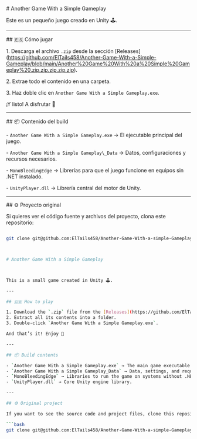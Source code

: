 \# Another Game With a Simple Gameplay



Este es un pequeño juego creado en Unity 🕹️.



---



\## 🇪🇸 Cómo jugar

1\. Descarga el archivo `.zip` desde la sección \[Releases](https://github.com/ElTails458/Another-Game-With-a-Simple-Gameplay/blob/main/Another%20Game%20With%20a%20Simple%20Gameplay%20.zip.zip.zip.zip.zip).

2\. Extrae todo el contenido en una carpeta.

3\. Haz doble clic en `Another Game With a Simple Gameplay.exe`.



¡Y listo! A disfrutar 🚀



---



\## 📦 Contenido del build

\- `Another Game With a Simple Gameplay.exe` → El ejecutable principal del juego.

\- `Another Game With a Simple Gameplay\_Data` → Datos, configuraciones y recursos necesarios.

\- `MonoBleedingEdge` → Librerías para que el juego funcione en equipos sin .NET instalado.

\- `UnityPlayer.dll` → Librería central del motor de Unity.



---



\## ⚙️ Proyecto original

Si quieres ver el código fuente y archivos del proyecto, clona este repositorio:

```bash

git clone git@github.com:ElTails458/Another-Game-With-a-simple-Gameplay.git



# Another Game With a Simple Gameplay



This is a small game created in Unity 🕹️.

---

## 🇬🇧 How to play

1. Download the `.zip` file from the [Releases](https://github.com/ElTails458/Another-Game-With-a-Simple-Gameplay/blob/main/Another%20Game%20With%20a%20Simple%20Gameplay%20.zip.zip.zip.zip.zip) section.  
2. Extract all its contents into a folder.  
3. Double-click `Another Game With a Simple Gameplay.exe`.

And that’s it! Enjoy 🚀

---

## 📦 Build contents

- `Another Game With a Simple Gameplay.exe` → The main game executable.  
- `Another Game With a Simple Gameplay_Data` → Data, settings, and required resources.  
- `MonoBleedingEdge` → Libraries to run the game on systems without .NET installed.  
- `UnityPlayer.dll` → Core Unity engine library.

---

## ⚙️ Original project

If you want to see the source code and project files, clone this repository:

```bash
git clone git@github.com:ElTails458/Another-Game-With-a-simple-Gameplay.git

